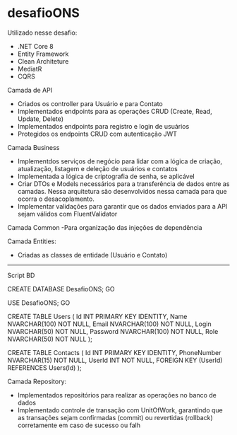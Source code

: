 # desafioONS
Utilizado nesse desafio:
- .NET Core 8
- Entity Framework
- Clean Architeture
- MediatR
- CQRS

Camada de API
- Criados os controller para Usuário e para Contato
- Implementados endpoints para as operações CRUD (Create, Read, Update, Delete)
- Implementados endpoints para registro e login de usuários
- Protegidos os endpoints CRUD com autenticação JWT

Camada Business
- Implementdos serviços de negócio para lidar com a lógica de criação, atualização,
listagem e deleção de usuários e contatos
- Implementada a lógica de criptografia de senha, se aplicável
- Criar DTOs e Models necessários para a transferência de dados entre as camadas. Nessa arquitetura são desenvolvidos nessa camada para que ocorra o desacoplamento.
- Implementar validações para garantir que os dados enviados para a API sejam válidos com FluentValidator

Camada Common
-Para organização das injeções de dependência

Camada Entities:
- Criadas as classes de entidade (Usuário e Contato)

-----------------------------------------------------------------------------------------------------------
Script BD

CREATE DATABASE DesafioONS;
GO

USE DesafioONS;
GO

CREATE TABLE Users (
    Id INT PRIMARY KEY IDENTITY,
    Name NVARCHAR(100) NOT NULL,
    Email NVARCHAR(100) NOT NULL,
    Login NVARCHAR(50) NOT NULL,
    Password NVARCHAR(100) NOT NULL, 
    Role NVARCHAR(50) NOT NULL
);

CREATE TABLE Contacts (
    Id INT PRIMARY KEY IDENTITY,
    PhoneNumber NVARCHAR(15) NOT NULL,
    UserId INT NOT NULL,
    FOREIGN KEY (UserId) REFERENCES Users(Id)
);

Camada Repository:
- Implementados repositórios para realizar as operações no banco de dados
- Implementado controle de transação com UnitOfWork, garantindo que as transações sejam confirmadas (commit) ou revertidas (rollback) corretamente em caso de sucesso ou falh


